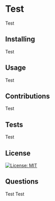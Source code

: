 # Test
  Test
 ## Installing
 Test
 ## Usage
 Test
 ## Contributions
 Test
 ## Tests
 Test
 ## License
 [![License: MIT](https://img.shields.io/badge/License-MIT-yellow.svg)](https://opensource.org/licenses/MIT)
 ## Questions
 Test
 Test
